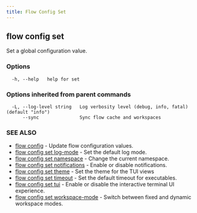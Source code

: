 ```yaml
---
title: Flow Config Set
---
```


## flow config set

Set a global configuration value.

### Options

```
  -h, --help   help for set
```

### Options inherited from parent commands

```
  -L, --log-level string   Log verbosity level (debug, info, fatal) (default "info")
      --sync               Sync flow cache and workspaces
```

### SEE ALSO

* [flow config](flow_config.md)	 - Update flow configuration values.
* [flow config set log-mode](flow_config_set_log-mode.md)	 - Set the default log mode.
* [flow config set namespace](flow_config_set_namespace.md)	 - Change the current namespace.
* [flow config set notifications](flow_config_set_notifications.md)	 - Enable or disable notifications.
* [flow config set theme](flow_config_set_theme.md)	 - Set the theme for the TUI views
* [flow config set timeout](flow_config_set_timeout.md)	 - Set the default timeout for executables.
* [flow config set tui](flow_config_set_tui.md)	 - Enable or disable the interactive terminal UI experience.
* [flow config set workspace-mode](flow_config_set_workspace-mode.md)	 - Switch between fixed and dynamic workspace modes.

